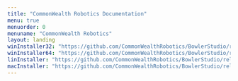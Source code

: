 ```yaml
---
title: "CommonWealth Robotics Documentation"
menu: true
menuorder: 0
menuname: "CommonWealth Robotics"
layout: landing
winInstaller32: "https://github.com/CommonWealthRobotics/BowlerStudio/releases/download/0.27.2/Windows-32-BowlerStudio-0.27.2.exe"
winInstaller64: "https://github.com/CommonWealthRobotics/BowlerStudio/releases/download/0.27.2/Windows-64-BowlerStudio-0.27.2.exe"
linInstaller: "https://github.com/CommonWealthRobotics/BowlerStudio/releases/download/0.27.2/Ubuntu-BowlerStudio-0.27.2.deb"
macInstaller: "https://github.com/CommonWealthRobotics/BowlerStudio/releases/download/0.27.2/MacOSX-BowlerStudio-0.27.2.zip"
---
```


